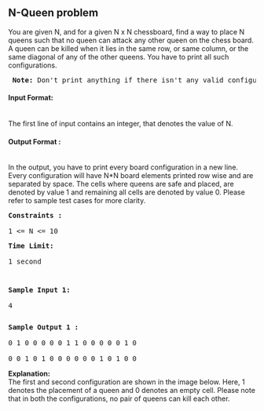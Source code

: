 <h2>N-Queen problem</h2>

<p>You are given N, and for a given N x N chessboard, find a way to place N queens such that no queen can attack any other queen on the chess board. A queen can be killed when it lies in the same row, or same column, or the same diagonal of any of the other queens. You have to print all such configurations.</p>
<p> <pre><strong> Note:</strong> Don't print anything if there isn't any valid configuration.</pre></p>
<p><h4>Input Format:</h4><br>
The first line of input contains an integer, that denotes the value of N.</p>
<p><h4>Output Format :</h4><br>
In the output, you have to print every board configuration in a new line. Every configuration will have N*N board elements printed row wise and are separated by space. The cells where queens are safe and placed, are denoted by value 1 and remaining all cells are denoted by value 0. Please refer to sample test cases for more clarity.</p>
<p><pre><strong>Constraints :</strong><br>
1 <= N <= 10<br></pre>
<pre>
<strong>Time Limit:</strong> <br> 
1 second</p></pre>
<pre>
<p><strong>Sample Input 1:</strong><br>
4</p></pre>
<p><pre>
<strong>Sample Output 1 :</strong><br>
0 1 0 0 0 0 0 1 1 0 0 0 0 0 1 0<br>
0 0 1 0 1 0 0 0 0 0 0 1 0 1 0 0</pre></p>
<p><strong>Explanation:</strong><br>
The first and second configuration are shown in the image below. Here, 1 denotes the placement of a queen and 0 denotes an empty cell. Please note that in both the configurations, no pair of queens can kill each other.
</p>